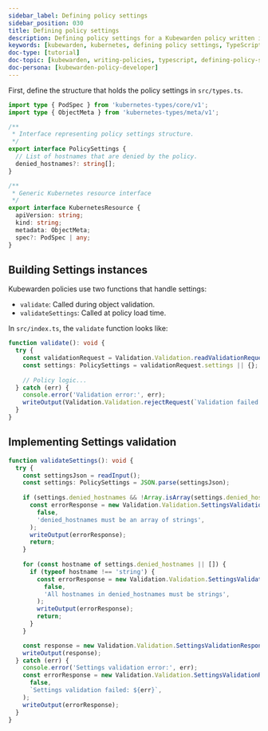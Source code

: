 ```yaml
---
sidebar_label: Defining policy settings
sidebar_position: 030
title: Defining policy settings
description: Defining policy settings for a Kubewarden policy written in TypeScript.
keywords: [kubewarden, kubernetes, defining policy settings, TypeScript]
doc-type: [tutorial]
doc-topic: [kubewarden, writing-policies, typescript, defining-policy-settings]
doc-persona: [kubewarden-policy-developer]
---
```


<head>
  <link rel="canonical" href="https://docs.kubewarden.io/tutorials/writing-policies/typescript/policy-settings"/>
</head>

First, define the structure that holds the policy settings in `src/types.ts`.

```ts
import type { PodSpec } from 'kubernetes-types/core/v1';
import type { ObjectMeta } from 'kubernetes-types/meta/v1';

/**
 * Interface representing policy settings structure.
 */
export interface PolicySettings {
  // List of hostnames that are denied by the policy.
  denied_hostnames?: string[];
}

/**
 * Generic Kubernetes resource interface
 */
export interface KubernetesResource {
  apiVersion: string;
  kind: string;
  metadata: ObjectMeta;
  spec?: PodSpec | any;
}
```

## Building Settings instances

Kubewarden policies use two functions that handle settings:

- `validate`: Called during object validation.
- `validateSettings`: Called at policy load time.

In `src/index.ts`, the `validate` function looks like:

```ts
function validate(): void {
  try {
    const validationRequest = Validation.Validation.readValidationRequest();
    const settings: PolicySettings = validationRequest.settings || {};
    
    // Policy logic...
  } catch (err) {
    console.error('Validation error:', err);
    writeOutput(Validation.Validation.rejectRequest(`Validation failed: ${err}`));
  }
}
```

## Implementing Settings validation

```ts
function validateSettings(): void {
  try {
    const settingsJson = readInput();
    const settings: PolicySettings = JSON.parse(settingsJson);
    
    if (settings.denied_hostnames && !Array.isArray(settings.denied_hostnames)) {
      const errorResponse = new Validation.Validation.SettingsValidationResponse(
        false,
        'denied_hostnames must be an array of strings',
      );
      writeOutput(errorResponse);
      return;
    }
    
    for (const hostname of settings.denied_hostnames || []) {
      if (typeof hostname !== 'string') {
        const errorResponse = new Validation.Validation.SettingsValidationResponse(
          false,
          'All hostnames in denied_hostnames must be strings',
        );
        writeOutput(errorResponse);
        return;
      }
    }

    const response = new Validation.Validation.SettingsValidationResponse(true);
    writeOutput(response);
  } catch (err) {
    console.error('Settings validation error:', err);
    const errorResponse = new Validation.Validation.SettingsValidationResponse(
      false,
      `Settings validation failed: ${err}`,
    );
    writeOutput(errorResponse);
  }
}
```